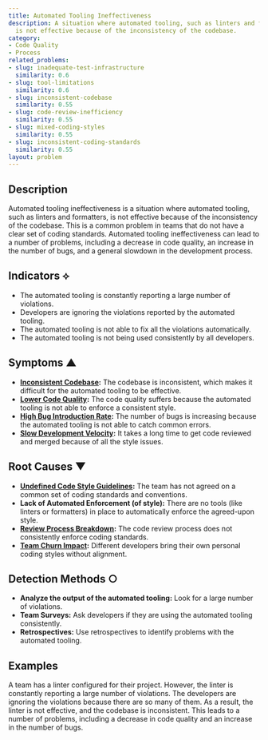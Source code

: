 ```yaml
---
title: Automated Tooling Ineffectiveness
description: A situation where automated tooling, such as linters and formatters,
  is not effective because of the inconsistency of the codebase.
category:
- Code Quality
- Process
related_problems:
- slug: inadequate-test-infrastructure
  similarity: 0.6
- slug: tool-limitations
  similarity: 0.6
- slug: inconsistent-codebase
  similarity: 0.55
- slug: code-review-inefficiency
  similarity: 0.55
- slug: mixed-coding-styles
  similarity: 0.55
- slug: inconsistent-coding-standards
  similarity: 0.55
layout: problem
---
```


## Description
Automated tooling ineffectiveness is a situation where automated tooling, such as linters and formatters, is not effective because of the inconsistency of the codebase. This is a common problem in teams that do not have a clear set of coding standards. Automated tooling ineffectiveness can lead to a number of problems, including a decrease in code quality, an increase in the number of bugs, and a general slowdown in the development process.

## Indicators ⟡
- The automated tooling is constantly reporting a large number of violations.
- Developers are ignoring the violations reported by the automated tooling.
- The automated tooling is not able to fix all the violations automatically.
- The automated tooling is not being used consistently by all developers.

## Symptoms ▲
- **[Inconsistent Codebase](inconsistent-codebase.md):** The codebase is inconsistent, which makes it difficult for the automated tooling to be effective.
- **[Lower Code Quality](lower-code-quality.md):** The code quality suffers because the automated tooling is not able to enforce a consistent style.
- **[High Bug Introduction Rate](high-bug-introduction-rate.md):** The number of bugs is increasing because the automated tooling is not able to catch common errors.
- **[Slow Development Velocity](slow-development-velocity.md):** It takes a long time to get code reviewed and merged because of all the style issues.

## Root Causes ▼
- **[Undefined Code Style Guidelines](undefined-code-style-guidelines.md):** The team has not agreed on a common set of coding standards and conventions.
- **Lack of Automated Enforcement (of style):** There are no tools (like linters or formatters) in place to automatically enforce the agreed-upon style.
- **[Review Process Breakdown](review-process-breakdown.md):** The code review process does not consistently enforce coding standards.
- **[Team Churn Impact](team-churn-impact.md):** Different developers bring their own personal coding styles without alignment.

## Detection Methods ○
- **Analyze the output of the automated tooling:** Look for a large number of violations.
- **Team Surveys:** Ask developers if they are using the automated tooling consistently.
- **Retrospectives:** Use retrospectives to identify problems with the automated tooling.

## Examples
A team has a linter configured for their project. However, the linter is constantly reporting a large number of violations. The developers are ignoring the violations because there are so many of them. As a result, the linter is not effective, and the codebase is inconsistent. This leads to a number of problems, including a decrease in code quality and an increase in the number of bugs.
